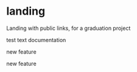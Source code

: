 # landing
Landing with public links, for a graduation project

test text documentation

new feature

new feature
